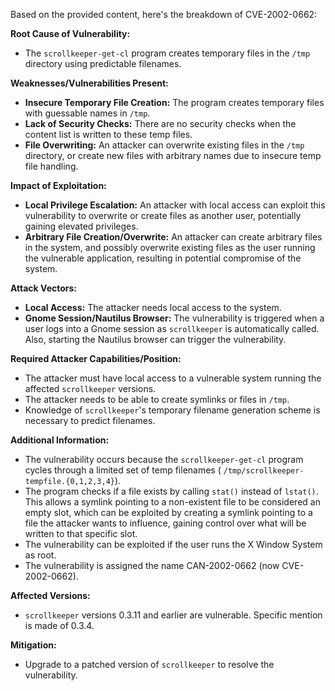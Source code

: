 Based on the provided content, here's the breakdown of CVE-2002-0662:

**Root Cause of Vulnerability:**
- The `scrollkeeper-get-cl` program creates temporary files in the `/tmp` directory using predictable filenames.

**Weaknesses/Vulnerabilities Present:**
- **Insecure Temporary File Creation:** The program creates temporary files with guessable names in `/tmp`.
- **Lack of Security Checks:** There are no security checks when the content list is written to these temp files.
- **File Overwriting:** An attacker can overwrite existing files in the `/tmp` directory, or create new files with arbitrary names due to insecure temp file handling.

**Impact of Exploitation:**
- **Local Privilege Escalation:** An attacker with local access can exploit this vulnerability to overwrite or create files as another user, potentially gaining elevated privileges.
- **Arbitrary File Creation/Overwrite:** An attacker can create arbitrary files in the system, and possibly overwrite existing files as the user running the vulnerable application, resulting in potential compromise of the system.

**Attack Vectors:**
- **Local Access:**  The attacker needs local access to the system.
- **Gnome Session/Nautilus Browser:** The vulnerability is triggered when a user logs into a Gnome session as `scrollkeeper` is automatically called. Also, starting the Nautilus browser can trigger the vulnerability.

**Required Attacker Capabilities/Position:**
- The attacker must have local access to a vulnerable system running the affected `scrollkeeper` versions.
- The attacker needs to be able to create symlinks or files in `/tmp`.
- Knowledge of `scrollkeeper`'s temporary filename generation scheme is necessary to predict filenames.

**Additional Information:**
- The vulnerability occurs because the `scrollkeeper-get-cl` program cycles through a limited set of temp filenames ( `/tmp/scrollkeeper-tempfile.{0,1,2,3,4}`).
- The program checks if a file exists by calling `stat()` instead of `lstat()`. This allows a symlink pointing to a non-existent file to be considered an empty slot, which can be exploited by creating a symlink pointing to a file the attacker wants to influence, gaining control over what will be written to that specific slot.
- The vulnerability can be exploited if the user runs the X Window System as root.
- The vulnerability is assigned the name CAN-2002-0662 (now CVE-2002-0662).

**Affected Versions:**
- `scrollkeeper` versions 0.3.11 and earlier are vulnerable. Specific mention is made of 0.3.4.

**Mitigation:**
- Upgrade to a patched version of `scrollkeeper` to resolve the vulnerability.